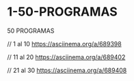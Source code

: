 # 1-50-PROGRAMAS
50 PROGRAMAS

//
1 al 10
https://asciinema.org/a/689398


//
11 al 20
https://asciinema.org/a/689402


//
21 al 30
https://asciinema.org/a/689408

